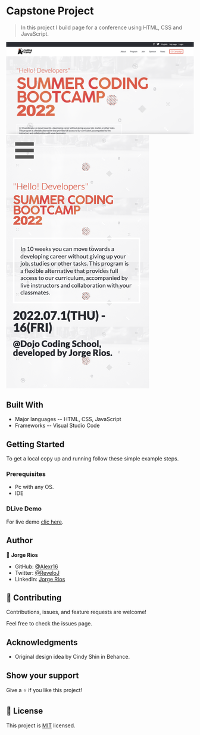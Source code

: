 # Capstone Project

> In this project I build page for a conference using HTML, CSS and JavaScript.

<img src="images/desktop.png">
<img src="images/mobile.png">

## Built With

- Major languages
-- HTML, CSS, JavaScript
- Frameworks
-- Visual Studio Code

## Getting Started

To get a local copy up and running follow these simple example steps.

### Prerequisites
- Pc with any OS.
- IDE

### DLive Demo
For live demo [clic here](https://alexr16.github.io/Conference-page/).
## Author

👤 **Jorge Rios**

- GitHub: [@Alexr16](https://github.com/Alexr16)
- Twitter: [@ReveloJ](https://twitter.com/ReveloJ)
- LinkedIn: [Jorge Ríos](https://www.linkedin.com/in/jorge-r%C3%ADos-3b33ab22b)

## 🤝 Contributing

Contributions, issues, and feature requests are welcome!

Feel free to check the issues page.

## Acknowledgments

- Original design idea by Cindy Shin in Behance.

## Show your support

Give a ⭐️ if you like this project!

## 📝 License

This project is [MIT](./MIT.md) licensed.
